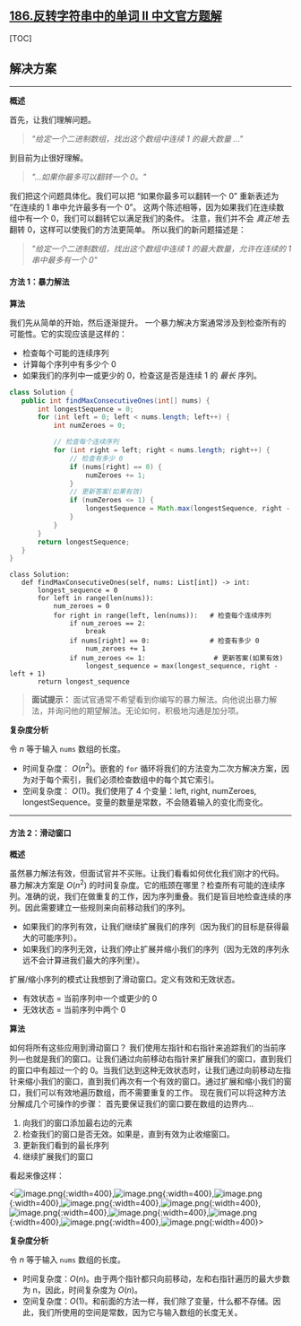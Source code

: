 ## [186.反转字符串中的单词 II 中文官方题解](https://leetcode.cn/problems/reverse-words-in-a-string-ii/solutions/100000/fan-zhuan-zi-fu-chuan-zhong-de-dan-ci-ii-wzli)

[TOC]

## 解决方案

---

 **概述**

 首先，让我们理解问题。

 > *"给定一个二进制数组，找出这个数组中连续 1 的最大数量 ..."*

 到目前为止很好理解。

 >*"...如果你最多可以翻转一个 0。"*


 我们把这个问题具体化。我们可以把 “如果你最多可以翻转一个 0” 重新表述为 “在连续的 1 串中允许最多有一个 0”。 这两个陈述相等，因为如果我们在连续数组中有一个 0，我们可以翻转它以满足我们的条件。 注意，我们并不会 *真正地* 去翻转 0，这样可以使我们的方法更简单。
 所以我们的新问题描述是：
 > *"给定一个二进制数组，找出这个数组中连续 1 的最大数量，允许在连续的 1 串中最多有一个 0"*

#### 方法 1：暴力解法

 **算法**

 我们先从简单的开始，然后逐渐提升。
 一个暴力解决方案通常涉及到检查所有的可能性。它的实现应该是这样的： 

 - 检查每个可能的连续序列 
 - 计算每个序列中有多少个 0
 - 如果我们的序列中一或更少的 0，检查这是否是连续 1 的 *最长* 序列。

 ```Java [slu1]
 class Solution {
    public int findMaxConsecutiveOnes(int[] nums) {
        int longestSequence = 0;
        for (int left = 0; left < nums.length; left++) {
            int numZeroes = 0;

            // 检查每个连续序列
            for (int right = left; right < nums.length; right++) {
                // 检查有多少 0
                if (nums[right] == 0) {
                    numZeroes += 1;
                }
                // 更新答案(如果有效)
                if (numZeroes <= 1) {
                    longestSequence = Math.max(longestSequence, right - left + 1);
                }
            }
        }
        return longestSequence;
    }
}
 ```

 ```Python3 [slu1]
 class Solution:
    def findMaxConsecutiveOnes(self, nums: List[int]) -> int:
        longest_sequence = 0
        for left in range(len(nums)):
            num_zeroes = 0
            for right in range(left, len(nums)):   # 检查每个连续序列
                if num_zeroes == 2:
                    break
                if nums[right] == 0:               # 检查有多少 0
                    num_zeroes += 1
                if num_zeroes <= 1:                 # 更新答案(如果有效)
                    longest_sequence = max(longest_sequence, right - left + 1)
        return longest_sequence
 ```

 > **面试提示：** 面试官通常不希望看到你编写的暴力解法。向他说出暴力解法，并询问他的期望解法。无论如何，积极地沟通是加分项。

**复杂度分析**

 令 $n$ 等于输入 `nums` 数组的长度。

* 时间复杂度： $O(n^2)$。嵌套的 `for` 循环将我们的方法变为二次方解决方案，因为对于每个索引，我们必须检查数组中的每个其它索引。
* 空间复杂度： $O(1)$。我们使用了 4 个变量：left, right, numZeroes, longestSequence。变量的数量是常数，不会随着输入的变化而变化。

---

#### 方法 2：滑动窗口

 **概述**

 虽然暴力解法有效，但面试官并不买账。让我们看看如何优化我们刚才的代码。
 暴力解决方案是 $O(n^2)$ 的时间复杂度。它的瓶颈在哪里？检查所有可能的连续序列。准确的说，我们在做重复的工作，因为序列重叠。我们是盲目地检查连续的序列。因此需要建立一些规则来向前移动我们的序列。

* 如果我们的序列有效，让我们继续扩展我们的序列（因为我们的目标是获得最大的可能序列）。
* 如果我们的序列无效，让我们停止扩展并缩小我们的序列（因为无效的序列永远不会计算进我们最大的序列里）。

 扩展/缩小序列的模式让我想到了滑动窗口。定义有效和无效状态。

* 有效状态 = 当前序列中一个或更少的 0 
* 无效状态 = 当前序列中两个 0

**算法**

如何将所有这些应用到滑动窗口？
 我们使用左指针和右指针来追踪我们的当前序列—也就是我们的窗口。让我们通过向前移动右指针来扩展我们的窗口，直到我们的窗口中有超过一个的 0。当我们达到这种无效状态时，让我们通过向前移动左指针来缩小我们的窗口，直到我们再次有一个有效的窗口。通过扩展和缩小我们的窗口，我们可以有效地遍历数组，而不需要重复的工作。
现在我们可以将这种方法分解成几个可操作的步骤：
首先要保证我们的窗口要在数组的边界内... 

 1. 向我们的窗口添加最右边的元素
 2. 检查我们的窗口是否无效。如果是，直到有效为止收缩窗口。
 3. 更新我们看到的最长序列
 4. 继续扩展我们的窗口

 看起来像这样：

 <![image.png](https://pic.leetcode.cn/1692240845-GaWlpX-image.png){:width=400},![image.png](https://pic.leetcode.cn/1692240847-IGghjx-image.png){:width=400},![image.png](https://pic.leetcode.cn/1692240850-AZOIaN-image.png){:width=400},![image.png](https://pic.leetcode.cn/1692240852-bUVPGk-image.png){:width=400},![image.png](https://pic.leetcode.cn/1692240855-mMMzde-image.png){:width=400},![image.png](https://pic.leetcode.cn/1692240857-MYeNSv-image.png){:width=400},![image.png](https://pic.leetcode.cn/1692240860-HwaNNj-image.png){:width=400},![image.png](https://pic.leetcode.cn/1692240862-TpLECb-image.png){:width=400},![image.png](https://pic.leetcode.cn/1692240864-QjDTbW-image.png){:width=400},![image.png](https://pic.leetcode.cn/1692240867-JhGMtr-image.png){:width=400}>

 **复杂度分析**

 令 $n$ 等于输入 `nums` 数组的长度。

* 时间复杂度：$O(n)$。由于两个指针都只向前移动，左和右指针遍历的最大步数为 n，因此，时间复杂度为 $O(n)$。
* 空间复杂度：$O(1)$。和前面的方法一样，我们除了变量，什么都不存储。因此，我们所使用的空间是常数，因为它与输入数组的长度无关。